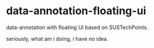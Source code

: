 # data-annotation-floating-ui
data-annotation with floating UI based on SUSTechPoints.

seriously, what am i doing, i have no idea.

